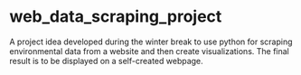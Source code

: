 # web_data_scraping_project
A project idea developed during the winter break to use python for scraping environmental data from a website and then create visualizations. The final result is to be displayed on a self-created webpage.
